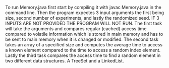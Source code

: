 To run Memory.java first start by compiling it with javac Memory.java in the command line.
Then the program expectes 3 input arguments the first being size, second number of experiments, and lastly the randomized seed. 
IF 3 INPUTS ARE NOT PROVIDED THE PROGRAM WILL NOT RUN.
The first task will take the arguments and compares regular (cached) access time compared to volatile information which is stored in main memory and has to be sent to main memory when it is changed or modified. 
The second task takes an array of a specified size and computes the average time to access a known element compared to the time to access a random index element.
Lastly the third task compares the access time to find a random element in two different data structures. A TreeSet and a LinkedList.